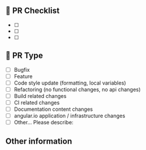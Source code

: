 ## 📃 PR Checklist
- [ ] 
- [ ] 
- [ ] 

## 🔑 PR Type
- [ ] Bugfix
- [ ] Feature
- [ ] Code style update (formatting, local variables)
- [ ] Refactoring (no functional changes, no api changes)
- [ ] Build related changes
- [ ] CI related changes
- [ ] Documentation content changes
- [ ] angular.io application / infrastructure changes
- [ ] Other... Please describe:

## Other information
